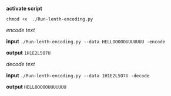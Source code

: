 
**activate script**

`chmod +x  ./Run-lenth-encoding.py`

_encode text_

**input**
`./Run-lenth-encoding.py --data HELLOOOOOUUUUUUU -encode`

**output**
`1H1E2L5O7U`

_decode text_

**input**
`./Run-lenth-encoding.py --data 1H1E2L5O7U -decode`

**output**
`HELLOOOOOUUUUUUU`
